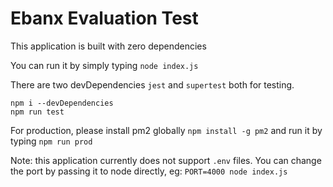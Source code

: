 # Ebanx Evaluation Test

This application is built with zero dependencies

You can run it by simply typing `node index.js`

There are two devDependencies `jest` and `supertest` both for testing.
```
npm i --devDependencies
npm run test
```

For production, please install pm2 globally
`npm install -g pm2` and run it by typing `npm run prod`

Note: this application currently does not support `.env` files.
You can change the port by passing it to node directly, eg: 
`PORT=4000 node index.js`